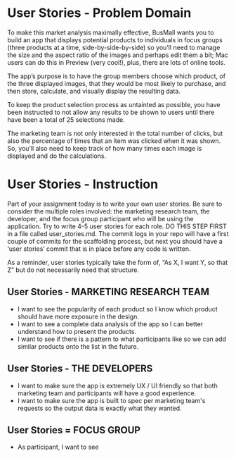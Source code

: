 # User Stories - Problem Domain
To make this market analysis maximally effective, BusMall wants you to build an app that displays potential products to individuals in focus groups (three products at a time, side-by-side-by-side) so you’ll need to manage the size and the aspect ratio of the images and perhaps edit them a bit; Mac users can do this in Preview (very cool!), plus, there are lots of online tools.

The app’s purpose is to have the group members choose which product, of the three displayed images, that they would be most likely to purchase, and then store, calculate, and visually display the resulting data.

To keep the product selection process as untainted as possible, you have been instructed to not allow any results to be shown to users until there have been a total of 25 selections made.

The marketing team is not only interested in the total number of clicks, but also the percentage of times that an item was clicked when it was shown. So, you’ll also need to keep track of how many times each image is displayed and do the calculations.

# User Stories - Instruction
Part of your assignment today is to write your own user stories. Be sure to consider the multiple roles involved: the marketing research team, the developer, and the focus group participant who will be using the application. Try to write 4-5 user stories for each role. DO THIS STEP FIRST in a file called user_stories.md. The commit logs in your repo will have a first couple of commits for the scaffolding process, but next you should have a ‘user stories’ commit that is in place before any code is written.  

As a reminder, user stories typically take the form of, “As X, I want Y, so that Z” but do not necessarily need that structure.  

## User Stories - MARKETING RESEARCH TEAM
- I want to see the popularity of each product so I know which product should have more exposure in the design.
- I want to see a complete data analysis of the app so I can better understand how to present the products.
- I want to see if there is a pattern to what participants like so we can add similar products onto the list in the future.
## User Stories - THE DEVELOPERS
- I want to make sure the app is extremely UX / UI friendly so that both marketing team and participants will have a good experience.
- I want to make sure the app is built to spec per marketing team's requests so the output data is exactly what they wanted.
## User Stories = FOCUS GROUP
- As participant, I want to see 
